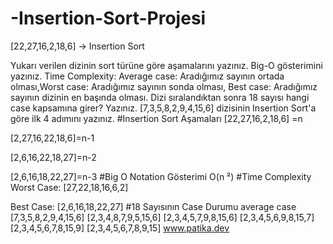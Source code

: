 ﻿# -Insertion-Sort-Projesi
[22,27,16,2,18,6] -> Insertion Sort

Yukarı verilen dizinin sort türüne göre aşamalarını yazınız.
Big-O gösterimini yazınız.
Time Complexity: Average case: Aradığımız sayının ortada olması,Worst case: Aradığımız sayının sonda olması, Best case: Aradığımız sayının dizinin en başında olması.
Dizi sıralandıktan sonra 18 sayısı hangi case kapsamına girer? Yazınız.
[7,3,5,8,2,9,4,15,6] dizisinin Insertion Sort'a göre ilk 4 adımını yazınız.
#Insertion Sort Aşamaları
[22,27,16,2,18,6] =n 

[2,27,16,22,18,6]=n-1 

[2,6,16,22,18,27]=n-2 

[2,6,16,18,22,27]=n-3 
#Big O Notation Gösterimi
O(n ²) 
#Time Complexity
Worst Case: [27,22,18,16,6,2]

Best Case: [2,6,16,18,22,27]
#18 Sayısının Case Durumu
average case 
[7,3,5,8,2,9,4,15,6]
[2,3,4,8,7,9,5,15,6]
[2,3,4,5,7,9,8,15,6]
[2,3,4,5,6,9,8,15,7]
[2,3,4,5,6,7,8,15,9]
[2,3,4,5,6,7,8,9,15]
www.patika.dev
